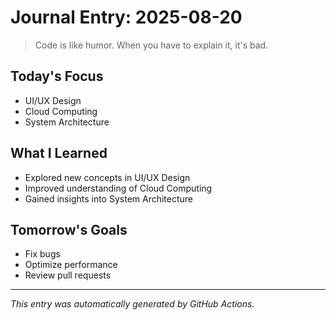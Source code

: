 # Journal Entry: 2025-08-20

> Code is like humor. When you have to explain it, it's bad.

## Today's Focus
- UI/UX Design
- Cloud Computing
- System Architecture

## What I Learned
- Explored new concepts in UI/UX Design
- Improved understanding of Cloud Computing
- Gained insights into System Architecture

## Tomorrow's Goals
- Fix bugs
- Optimize performance
- Review pull requests

---
*This entry was automatically generated by GitHub Actions.*
